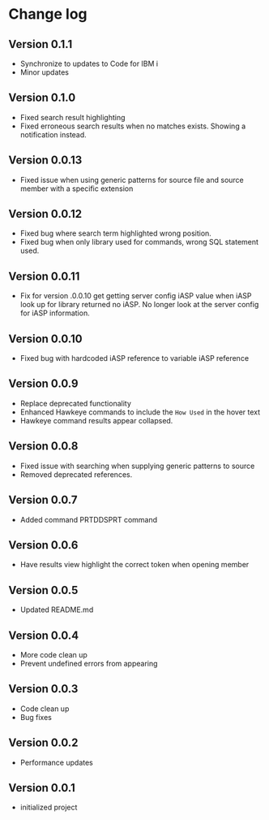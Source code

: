 # Change log
## Version 0.1.1
  * Synchronize to updates to Code for IBM i
  * Minor updates 
## Version 0.1.0 
  * Fixed search result highlighting
  * Fixed erroneous search results when no matches exists. Showing a notification instead.
## Version 0.0.13
  * Fixed issue when using generic patterns for source file and source member with a specific extension
## Version 0.0.12
  * Fixed bug where search term highlighted wrong position.  
  * Fixed bug when only library used for commands, wrong SQL statement used.
## Version 0.0.11
  * Fix for version .0.0.10 get getting server config iASP value when iASP look up for library returned no iASP.  No longer look at the server config for iASP information. 
## Version 0.0.10
  * Fixed bug with hardcoded iASP reference to variable iASP reference
## Version 0.0.9
  * Replace deprecated functionality 
  * Enhanced Hawkeye commands to include the `How Used` in the hover text
  * Hawkeye command results appear collapsed.
## Version 0.0.8
  * Fixed issue with searching when supplying generic patterns to source
  * Removed deprecated references.
## Version 0.0.7
  * Added command PRTDDSPRT command
## Version 0.0.6
  * Have results view highlight the correct token when opening member
## Version 0.0.5
  * Updated README.md 
## Version 0.0.4
  * More code clean up
  * Prevent undefined errors from appearing
## Version 0.0.3
  * Code clean up
  * Bug fixes
## Version 0.0.2
  * Performance updates
## Version 0.0.1
  * initialized project